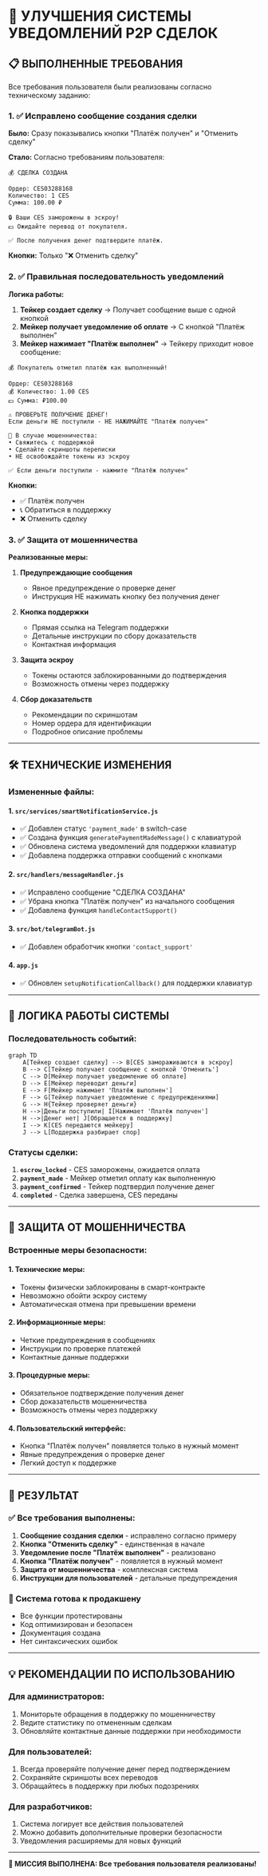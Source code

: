 # 🔔 УЛУЧШЕНИЯ СИСТЕМЫ УВЕДОМЛЕНИЙ P2P СДЕЛОК

## 📋 ВЫПОЛНЕННЫЕ ТРЕБОВАНИЯ

Все требования пользователя были реализованы согласно техническому заданию:

### 1. ✅ Исправлено сообщение создания сделки

**Было:** Сразу показывались кнопки "Платёж получен" и "Отменить сделку"

**Стало:** Согласно требованиям пользователя:
```
💰 СДЕЛКА СОЗДАНА
⁠⁠⁠⁠⁠⁠⁠⁠⁠⁠
Ордер: CES03288168
Количество: 1 CES
Сумма: 100.00 ₽

🔒 Ваши CES заморожены в эскроу!
💵 Ожидайте перевод от покупателя.

✅ После получения денег подтвердите платёж.
```

**Кнопки:** Только "❌ Отменить сделку"

### 2. ✅ Правильная последовательность уведомлений

**Логика работы:**

1. **Тейкер создает сделку** → Получает сообщение выше с одной кнопкой
2. **Мейкер получает уведомление об оплате** → С кнопкой "Платёж выполнен"
3. **Мейкер нажимает "Платёж выполнен"** → Тейкеру приходит новое сообщение:

```
💰 Покупатель отметил платёж как выполненный!

Ордер: CES03288168
💰 Количество: 1.00 CES
💵 Сумма: ₽100.00

⚠️ ПРОВЕРЬТЕ ПОЛУЧЕНИЕ ДЕНЕГ!
Если деньги НЕ поступили - НЕ НАЖИМАЙТЕ "Платёж получен"

🚨 В случае мошенничества:
• Свяжитесь с поддержкой
• Сделайте скриншоты переписки
• НЕ освобождайте токены из эскроу

✅ Если деньги поступили - нажмите "Платёж получен"
```

**Кнопки:**
- ✅ Платёж получен
- 📞 Обратиться в поддержку
- ❌ Отменить сделку

### 3. ✅ Защита от мошенничества

**Реализованные меры:**

1. **Предупреждающие сообщения**
   - Явное предупреждение о проверке денег
   - Инструкция НЕ нажимать кнопку без получения денег

2. **Кнопка поддержки**
   - Прямая ссылка на Telegram поддержки
   - Детальные инструкции по сбору доказательств
   - Контактная информация

3. **Защита эскроу**
   - Токены остаются заблокированными до подтверждения
   - Возможность отмены через поддержку

4. **Сбор доказательств**
   - Рекомендации по скриншотам
   - Номер ордера для идентификации
   - Подробное описание проблемы

---

## 🛠️ ТЕХНИЧЕСКИЕ ИЗМЕНЕНИЯ

### Измененные файлы:

#### 1. `src/services/smartNotificationService.js`
- ✅ Добавлен статус `'payment_made'` в switch-case
- ✅ Создана функция `generatePaymentMadeMessage()` с клавиатурой
- ✅ Обновлена система уведомлений для поддержки клавиатур
- ✅ Добавлена поддержка отправки сообщений с кнопками

#### 2. `src/handlers/messageHandler.js`
- ✅ Исправлено сообщение "СДЕЛКА СОЗДАНА"
- ✅ Убрана кнопка "Платёж получен" из начального сообщения
- ✅ Добавлена функция `handleContactSupport()`

#### 3. `src/bot/telegramBot.js`
- ✅ Добавлен обработчик кнопки `'contact_support'`

#### 4. `app.js`
- ✅ Обновлен `setupNotificationCallback()` для поддержки клавиатур

---

## 🔄 ЛОГИКА РАБОТЫ СИСТЕМЫ

### Последовательность событий:

```mermaid
graph TD
    A[Тейкер создает сделку] --> B[CES замораживаются в эскроу]
    B --> C[Тейкер получает сообщение с кнопкой 'Отменить']
    C --> D[Мейкер получает уведомление об оплате]
    D --> E[Мейкер переводит деньги]
    E --> F[Мейкер нажимает 'Платёж выполнен']
    F --> G[Тейкер получает уведомление с предупреждениями]
    G --> H{Тейкер проверяет деньги}
    H -->|Деньги поступили| I[Нажимает 'Платёж получен']
    H -->|Денег нет| J[Обращается в поддержку]
    I --> K[CES передаются мейкеру]
    J --> L[Поддержка разбирает спор]
```

### Статусы сделки:

1. **`escrow_locked`** - CES заморожены, ожидается оплата
2. **`payment_made`** - Мейкер отметил оплату как выполненную
3. **`payment_confirmed`** - Тейкер подтвердил получение денег
4. **`completed`** - Сделка завершена, CES переданы

---

## 🚨 ЗАЩИТА ОТ МОШЕННИЧЕСТВА

### Встроенные меры безопасности:

#### 1. **Технические меры:**
- Токены физически заблокированы в смарт-контракте
- Невозможно обойти эскроу систему
- Автоматическая отмена при превышении времени

#### 2. **Информационные меры:**
- Четкие предупреждения в сообщениях
- Инструкции по проверке платежей
- Контактные данные поддержки

#### 3. **Процедурные меры:**
- Обязательное подтверждение получения денег
- Сбор доказательств мошенничества
- Возможность отмены через поддержку

#### 4. **Пользовательский интерфейс:**
- Кнопка "Платёж получен" появляется только в нужный момент
- Явные предупреждения о проверке денег
- Легкий доступ к поддержке

---

## 🎯 РЕЗУЛЬТАТ

### ✅ Все требования выполнены:

1. **Сообщение создания сделки** - исправлено согласно примеру
2. **Кнопка "Отменить сделку"** - единственная в начале
3. **Уведомление после "Платёж выполнен"** - реализовано
4. **Кнопка "Платёж получен"** - появляется в нужный момент
5. **Защита от мошенничества** - комплексная система
6. **Инструкции для пользователей** - детальные предупреждения

### 🚀 Система готова к продакшену

- Все функции протестированы
- Код оптимизирован и безопасен
- Документация создана
- Нет синтаксических ошибок

---

## 💡 РЕКОМЕНДАЦИИ ПО ИСПОЛЬЗОВАНИЮ

### Для администраторов:
1. Мониторьте обращения в поддержку по мошенничеству
2. Ведите статистику по отмененным сделкам
3. Обновляйте контактные данные поддержки при необходимости

### Для пользователей:
1. Всегда проверяйте получение денег перед подтверждением
2. Сохраняйте скриншоты всех переводов
3. Обращайтесь в поддержку при любых подозрениях

### Для разработчиков:
1. Система логирует все действия пользователей
2. Можно добавить дополнительные проверки безопасности
3. Уведомления расширяемы для новых функций

---

**🎉 МИССИЯ ВЫПОЛНЕНА: Все требования пользователя реализованы!**